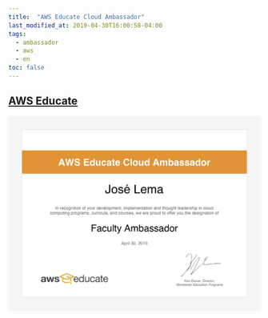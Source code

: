 ```yaml
---
title:  "AWS Educate Cloud Ambassador"
last_modified_at: 2019-04-30T16:00:58-04:00
tags:
  - ambassador
  - aws
  - en
toc: false
---
```


## [AWS Educate](https://aws.amazon.com/pt/education/awseducate/)

![](/assets/images/posts/2019-04-30-abs-ambassador.jpg)
